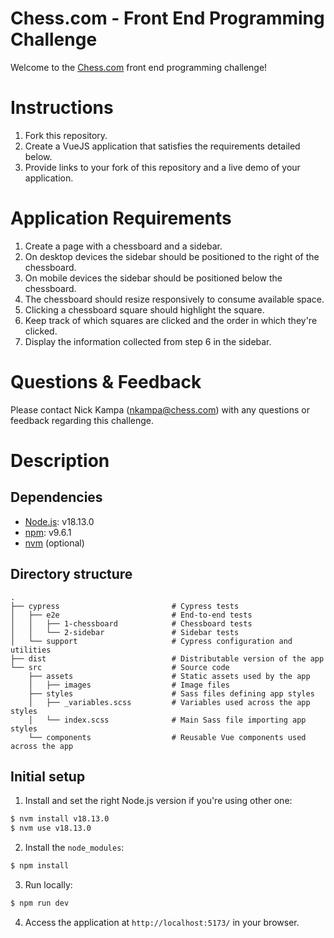 # Chess.com - Front End Programming Challenge

Welcome to the [Chess.com](https://chess.com) front end programming challenge!

# Instructions
1. Fork this repository.
2. Create a VueJS application that satisfies the requirements detailed below.
3. Provide links to your fork of this repository and a live demo of your application.

# Application Requirements
1. Create a page with a chessboard and a sidebar.
2. On desktop devices the sidebar should be positioned to the right of the chessboard.
3. On mobile devices the sidebar should be positioned below the chessboard.
4. The chessboard should resize responsively to consume available space.
5. Clicking a chessboard square should highlight the square.
6. Keep track of which squares are clicked and the order in which they're clicked.
7. Display the information collected from step 6 in the sidebar.

# Questions & Feedback
Please contact Nick Kampa (nkampa@chess.com) with any questions or feedback regarding this challenge.

# Description

## Dependencies

- [Node.js](https://nodejs.org/es): v18.13.0
- [npm](https://www.npmjs.com/): v9.6.1
- [nvm](https://github.com/nvm-sh/nvm) (optional)

## Directory structure

```
.
├── cypress                         # Cypress tests
│   ├── e2e                         # End-to-end tests
│   │   ├── 1-chessboard            # Chessboard tests
│   │   └── 2-sidebar               # Sidebar tests
│   └── support                     # Cypress configuration and utilities
├── dist                            # Distributable version of the app
└── src                             # Source code
    ├── assets                      # Static assets used by the app
    │   ├── images                  # Image files
    ├── styles                      # Sass files defining app styles
    │   ├── _variables.scss         # Variables used across the app styles
    │   └── index.scss              # Main Sass file importing app styles
    └── components                  # Reusable Vue components used across the app
```

## Initial setup

1. Install and set the right Node.js version if you're using other one:
```sh
$ nvm install v18.13.0
$ nvm use v18.13.0
```

2. Install the `node_modules`:
```sh
$ npm install
```

3. Run locally:
```sh
$ npm run dev
```

4. Access the application at `http://localhost:5173/` in your browser.
